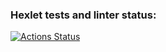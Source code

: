 ### Hexlet tests and linter status:
[![Actions Status](https://github.com/imikh1991/frontend-project-11/workflows/hexlet-check/badge.svg)](https://github.com/imikh1991/frontend-project-11/actions)